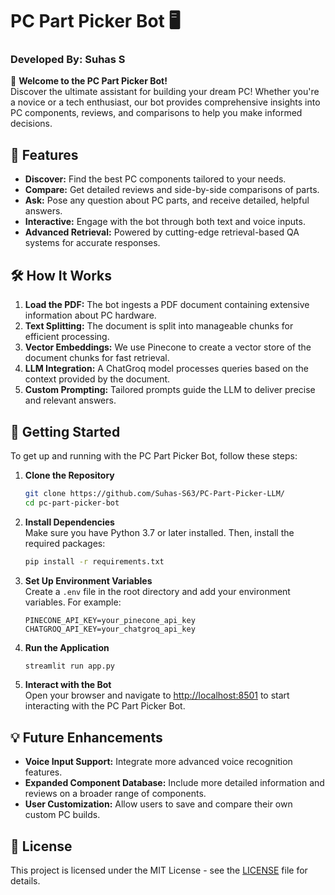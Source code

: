 # PC Part Picker Bot 🖥️
### Developed By:  Suhas S

🎉 **Welcome to the PC Part Picker Bot!**  
Discover the ultimate assistant for building your dream PC! Whether you're a novice or a tech enthusiast, our bot provides comprehensive insights into PC components, reviews, and comparisons to help you make informed decisions.

## 🚀 Features
- **Discover:** Find the best PC components tailored to your needs.
- **Compare:** Get detailed reviews and side-by-side comparisons of parts.
- **Ask:** Pose any question about PC parts, and receive detailed, helpful answers.
- **Interactive:** Engage with the bot through both text and voice inputs.
- **Advanced Retrieval:** Powered by cutting-edge retrieval-based QA systems for accurate responses.

## 🛠️ How It Works
1. **Load the PDF:** The bot ingests a PDF document containing extensive information about PC hardware.
2. **Text Splitting:** The document is split into manageable chunks for efficient processing.
3. **Vector Embeddings:** We use Pinecone to create a vector store of the document chunks for fast retrieval.
4. **LLM Integration:** A ChatGroq model processes queries based on the context provided by the document.
5. **Custom Prompting:** Tailored prompts guide the LLM to deliver precise and relevant answers.

## 🌟 Getting Started
To get up and running with the PC Part Picker Bot, follow these steps:

1. **Clone the Repository**
    ```bash
    git clone https://github.com/Suhas-S63/PC-Part-Picker-LLM/
    cd pc-part-picker-bot
    ```

2. **Install Dependencies**  
   Make sure you have Python 3.7 or later installed. Then, install the required packages:
    ```bash
    pip install -r requirements.txt
    ```

3. **Set Up Environment Variables**  
   Create a `.env` file in the root directory and add your environment variables. For example:
    ```env
    PINECONE_API_KEY=your_pinecone_api_key
    CHATGROQ_API_KEY=your_chatgroq_api_key
    ```

4. **Run the Application**
    ```bash
    streamlit run app.py
    ```

5. **Interact with the Bot**  
   Open your browser and navigate to [http://localhost:8501](http://localhost:8501) to start interacting with the PC Part Picker Bot.

## 💡 Future Enhancements
- **Voice Input Support:** Integrate more advanced voice recognition features.
- **Expanded Component Database:** Include more detailed information and reviews on a broader range of components.
- **User Customization:** Allow users to save and compare their own custom PC builds.

## 📝 License
This project is licensed under the MIT License - see the [LICENSE](LICENSE) file for details.
